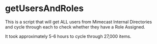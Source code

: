 # getUsersAndRoles
This is a script that will get ALL users from Mimecast Internal Directories and cycle through each to check whether they have a Role Assigned. 

It took approximately 5-6 hours to cycle through 27,000 items.

